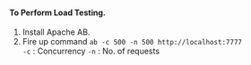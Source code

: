 #### To Perform Load Testing.

1. Install Apache AB.
2. Fire up command `ab -c 500 -n 500 http://localhost:7777 ` <br/>
    `-c` : Concurrency
    `-n` : No. of requests
    